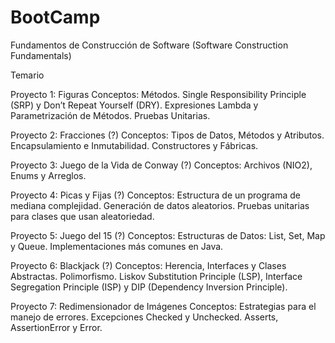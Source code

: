 # BootCamp
Fundamentos de Construcción de Software (Software Construction Fundamentals)

Temario

Proyecto 1: Figuras
Conceptos: Métodos. Single Responsibility Principle (SRP) y Don’t Repeat Yourself (DRY). Expresiones Lambda y Parametrización de Métodos. Pruebas Unitarias.

Proyecto 2: Fracciones (?)
Conceptos: Tipos de Datos, Métodos y Atributos. Encapsulamiento e Inmutabilidad. Constructores y Fábricas.

Proyecto 3: Juego de la Vida de Conway (?)
Conceptos: Archivos (NIO2), Enums y Arreglos.

Proyecto 4: Picas y Fijas (?)
Conceptos: Estructura de un programa de mediana complejidad. Generación de datos aleatorios. Pruebas unitarias para clases que usan aleatoriedad.

Proyecto 5: Juego del 15 (?)
Conceptos: Estructuras de Datos: List, Set, Map y Queue. Implementaciones más comunes en Java.

Proyecto 6: Blackjack (?)
Conceptos: Herencia, Interfaces y Clases Abstractas. Polimorfismo. Liskov Substitution Principle (LSP), Interface Segregation Principle (ISP) y DIP (Dependency Inversion Principle).

Proyecto 7: Redimensionador de Imágenes
Conceptos: Estrategias para el manejo de errores. Excepciones Checked y Unchecked. Asserts, AssertionError y Error.

